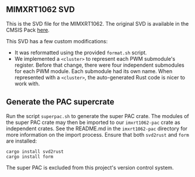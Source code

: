 ## MIMXRT1062 SVD

This is the SVD file for the MIMXRT1062. The original SVD is available
in the CMSIS Pack [here](https://developer.arm.com/embedded/cmsis/cmsis-packs/devices/NXP/MIMXRT1062XXXXA).

This SVD has a few custom modifications:

- It was reformatted using the provided `format.sh` script.
- We implemented a `<cluster>` to represent each PWM submodule's register. Before that change, there were four independent submodules for each PWM module. Each submodule had its own name. When represented with a `<cluster>`, the auto-generated Rust code is nicer to work with.

## Generate the PAC supercrate

Run the script `superpac.sh` to generate the super PAC crate. The modules of the super PAC crate may then be imported to our `imxrt1062-pac` crate as independent crates. See the README.md in the `imxrt1062-pac` directory for more information on the import process. Ensure that both `svd2rust` and `form` are installed:

```
cargo install svd2rust
cargo install form
```

The super PAC is excluded from this project's version control system.